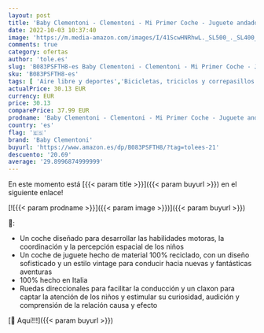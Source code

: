 ```yaml
---
layout: post
title: 'Baby Clementoni - Clementoni - Mi Primer Coche - Juguete andador correpasillos bebé a partir de 12 meses  juguete sostenible y ecológico desde 1 año  17308 '
date: 2022-10-03 10:37:40
image: 'https://m.media-amazon.com/images/I/41ScwHNRhwL._SL500_._SL400_.jpg'
comments: true
category: ofertas
author: 'tole.es'
slug: 'B083PSFTH8-es Baby Clementoni - Clementoni - Mi Primer Coche - Juguete...'
sku: 'B083PSFTH8-es'
tags: [ 'Aire libre y deportes','Bicicletas, triciclos y correpasillos','Correpasillos para empujar de niños','Desarrollo de habilidades motoras','Juguetes','Juguetes para Bebés y primera infancia','Juguetes y juegos','baby clementoni','bebé','🇪🇸', ]
actualPrice: 30.13 EUR
currency: EUR
price: 30.13
comparePrice: 37.99 EUR
prodname: 'Baby Clementoni - Clementoni - Mi Primer Coche - Juguete andador correpasillos bebé a partir de 12 meses  juguete sostenible y ecológico desde 1 año  17308 '
country: 'es'
flag: '🇪🇸'
brand: 'Baby Clementoni'
buyurl: 'https://www.amazon.es/dp/B083PSFTH8/?tag=tolees-21'
descuento: '20.69'
average: '29.8996874999999'
---
```


En este momento está [{{< param title >}}]({{< param buyurl >}}) en el siguiente enlace!

[![{{< param prodname >}}]({{< param image >}})]({{< param buyurl >}})

🔎:

- Un coche diseñado para desarrollar las habilidades motoras, la coordinación y la percepción espacial de los niños
- Un coche de juguete hecho de material 100% reciclado, con un diseño sofisticado y un estilo vintage para conducir hacia nuevas y fantásticas aventuras
- 100% hecho en Italia
- Ruedas direccionales para facilitar la conducción y un claxon para captar la atención de los niños y estimular su curiosidad, audición y comprensión de la relación causa y efecto

[🛒 Aquí!!!]({{< param buyurl >}})
